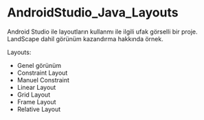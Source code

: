 # AndroidStudio_Java_Layouts
 Android Studio ile layoutların kullanmı ile ilgili ufak görselli bir proje. LandScape dahil görünüm kazandırma hakkında örnek.


Layouts:
- Genel görünüm
- Constraint Layout
- Manuel Constraint
- Linear Layout
- Grid Layout
- Frame Layout
- Relative Layout


